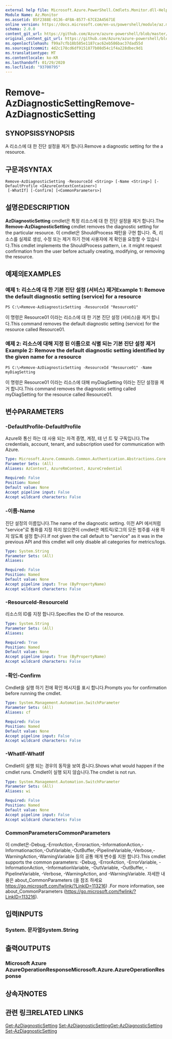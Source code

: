 ```yaml
---
external help file: Microsoft.Azure.PowerShell.Cmdlets.Monitor.dll-Help.xml
Module Name: Az.Monitor
ms.assetid: B5F2388E-0136-4F8A-8577-67CE2A45671E
online version: https://docs.microsoft.com/en-us/powershell/module/az.monitor/remove-azdiagnosticsetting
schema: 2.0.0
content_git_url: https://github.com/Azure/azure-powershell/blob/master/src/Monitor/Monitor/help/Remove-AzDiagnosticSetting.md
original_content_git_url: https://github.com/Azure/azure-powershell/blob/master/src/Monitor/Monitor/help/Remove-AzDiagnosticSetting.md
ms.openlocfilehash: f99a7cfb18b585e1187cac62eb586bac37dad55d
ms.sourcegitcommit: 4d2c178cd6df9151877b08d54c1f4a228dbec9d1
ms.translationtype: MT
ms.contentlocale: ko-KR
ms.lasthandoff: 01/29/2020
ms.locfileid: "93700795"
---
```

# <span data-ttu-id="a5f67-101">Remove-AzDiagnosticSetting</span><span class="sxs-lookup"><span data-stu-id="a5f67-101">Remove-AzDiagnosticSetting</span></span>

## <span data-ttu-id="a5f67-102">SYNOPSIS</span><span class="sxs-lookup"><span data-stu-id="a5f67-102">SYNOPSIS</span></span>
<span data-ttu-id="a5f67-103">A 리소스에 대 한 진단 설정을 제거 합니다.</span><span class="sxs-lookup"><span data-stu-id="a5f67-103">Remove a diagnostic setting for the a resource.</span></span>

## <span data-ttu-id="a5f67-104">구문과</span><span class="sxs-lookup"><span data-stu-id="a5f67-104">SYNTAX</span></span>

```
Remove-AzDiagnosticSetting -ResourceId <String> [-Name <String>] [-DefaultProfile <IAzureContextContainer>]
 [-WhatIf] [-Confirm] [<CommonParameters>]
```

## <span data-ttu-id="a5f67-105">설명은</span><span class="sxs-lookup"><span data-stu-id="a5f67-105">DESCRIPTION</span></span>
<span data-ttu-id="a5f67-106">**AzDiagnosticSetting** cmdlet은 특정 리소스에 대 한 진단 설정을 제거 합니다.</span><span class="sxs-lookup"><span data-stu-id="a5f67-106">The **Remove-AzDiagnosticSetting** cmdlet removes the diagnostic setting for the particular resource.</span></span>
<span data-ttu-id="a5f67-107">이 cmdlet은 ShouldProcess 패턴을 구현 합니다. 즉, 리소스를 실제로 생성, 수정 또는 제거 하기 전에 사용자에 게 확인을 요청할 수 있습니다.</span><span class="sxs-lookup"><span data-stu-id="a5f67-107">This cmdlet implements the ShouldProcess pattern, i.e. it might request confirmation from the user before actually creating, modifying, or removing the resource.</span></span>

## <span data-ttu-id="a5f67-108">예제의</span><span class="sxs-lookup"><span data-stu-id="a5f67-108">EXAMPLES</span></span>

### <span data-ttu-id="a5f67-109">예제 1: 리소스에 대 한 기본 진단 설정 (서비스) 제거</span><span class="sxs-lookup"><span data-stu-id="a5f67-109">Example 1: Remove the default diagnostic setting (service) for a resource</span></span>
```
PS C:\>Remove-AzDiagnosticSetting -ResourceId "Resource01"
```

<span data-ttu-id="a5f67-110">이 명령은 Resource01 이라는 리소스에 대 한 기본 진단 설정 (서비스)을 제거 합니다.</span><span class="sxs-lookup"><span data-stu-id="a5f67-110">This command removes the default diagnostic setting (service) for the resource called Resource01.</span></span>

### <span data-ttu-id="a5f67-111">예제 2: 리소스에 대해 지정 된 이름으로 식별 되는 기본 진단 설정 제거</span><span class="sxs-lookup"><span data-stu-id="a5f67-111">Example 2: Remove the default diagnostic setting identified by the given name for a resource</span></span>
```
PS C:\>Remove-AzDiagnosticSetting -ResourceId "Resource01" -Name myDiagSetting
```

<span data-ttu-id="a5f67-112">이 명령은 Resource01 이라는 리소스에 대해 myDiagSetting 이라는 진단 설정을 제거 합니다.</span><span class="sxs-lookup"><span data-stu-id="a5f67-112">This command removes the diagnostic setting called myDiagSetting for the resource called Resource01.</span></span>

## <span data-ttu-id="a5f67-113">변수</span><span class="sxs-lookup"><span data-stu-id="a5f67-113">PARAMETERS</span></span>

### <span data-ttu-id="a5f67-114">-DefaultProfile</span><span class="sxs-lookup"><span data-stu-id="a5f67-114">-DefaultProfile</span></span>
<span data-ttu-id="a5f67-115">Azure와 통신 하는 데 사용 되는 자격 증명, 계정, 테 넌 트 및 구독입니다.</span><span class="sxs-lookup"><span data-stu-id="a5f67-115">The credentials, account, tenant, and subscription used for communication with Azure.</span></span>

```yaml
Type: Microsoft.Azure.Commands.Common.Authentication.Abstractions.Core.IAzureContextContainer
Parameter Sets: (All)
Aliases: AzContext, AzureRmContext, AzureCredential

Required: False
Position: Named
Default value: None
Accept pipeline input: False
Accept wildcard characters: False
```

### <span data-ttu-id="a5f67-116">-이름</span><span class="sxs-lookup"><span data-stu-id="a5f67-116">-Name</span></span>
<span data-ttu-id="a5f67-117">진단 설정의 이름입니다.</span><span class="sxs-lookup"><span data-stu-id="a5f67-117">The name of the diagnostic setting.</span></span> <span data-ttu-id="a5f67-118">이전 API 에서처럼 "service"로 통화를 지정 하지 않으면이 cmdlet은 메트릭/로그의 모든 범주를 사용 하지 않도록 설정 합니다.</span><span class="sxs-lookup"><span data-stu-id="a5f67-118">If not given the call default to "service" as it was in the previous API and this cmdlet will only disable all categories for metrics/logs.</span></span>

```yaml
Type: System.String
Parameter Sets: (All)
Aliases:

Required: False
Position: Named
Default value: None
Accept pipeline input: True (ByPropertyName)
Accept wildcard characters: False
```

### <span data-ttu-id="a5f67-119">-ResourceId</span><span class="sxs-lookup"><span data-stu-id="a5f67-119">-ResourceId</span></span>
<span data-ttu-id="a5f67-120">리소스의 ID를 지정 합니다.</span><span class="sxs-lookup"><span data-stu-id="a5f67-120">Specifies the ID of the resource.</span></span>

```yaml
Type: System.String
Parameter Sets: (All)
Aliases:

Required: True
Position: Named
Default value: None
Accept pipeline input: True (ByPropertyName)
Accept wildcard characters: False
```

### <span data-ttu-id="a5f67-121">-확인</span><span class="sxs-lookup"><span data-stu-id="a5f67-121">-Confirm</span></span>
<span data-ttu-id="a5f67-122">Cmdlet을 실행 하기 전에 확인 메시지를 표시 합니다.</span><span class="sxs-lookup"><span data-stu-id="a5f67-122">Prompts you for confirmation before running the cmdlet.</span></span>

```yaml
Type: System.Management.Automation.SwitchParameter
Parameter Sets: (All)
Aliases: cf

Required: False
Position: Named
Default value: None
Accept pipeline input: False
Accept wildcard characters: False
```

### <span data-ttu-id="a5f67-123">-WhatIf</span><span class="sxs-lookup"><span data-stu-id="a5f67-123">-WhatIf</span></span>
<span data-ttu-id="a5f67-124">Cmdlet이 실행 되는 경우의 동작을 보여 줍니다.</span><span class="sxs-lookup"><span data-stu-id="a5f67-124">Shows what would happen if the cmdlet runs.</span></span> <span data-ttu-id="a5f67-125">Cmdlet이 실행 되지 않습니다.</span><span class="sxs-lookup"><span data-stu-id="a5f67-125">The cmdlet is not run.</span></span>

```yaml
Type: System.Management.Automation.SwitchParameter
Parameter Sets: (All)
Aliases: wi

Required: False
Position: Named
Default value: None
Accept pipeline input: False
Accept wildcard characters: False
```

### <span data-ttu-id="a5f67-126">CommonParameters</span><span class="sxs-lookup"><span data-stu-id="a5f67-126">CommonParameters</span></span>
<span data-ttu-id="a5f67-127">이 cmdlet은-Debug,-ErrorAction,-Erroraction,-InformationAction,-Informationaction,-OutVariable,-OutBuffer,-PipelineVariable,-Verbose,-WarningAction,-WarningVariable 등의 공통 매개 변수를 지원 합니다.</span><span class="sxs-lookup"><span data-stu-id="a5f67-127">This cmdlet supports the common parameters: -Debug, -ErrorAction, -ErrorVariable, -InformationAction, -InformationVariable, -OutVariable, -OutBuffer, -PipelineVariable, -Verbose, -WarningAction, and -WarningVariable.</span></span> <span data-ttu-id="a5f67-128">자세한 내용은 about_CommonParameters (을 참조 하세요 https://go.microsoft.com/fwlink/?LinkID=113216) .</span><span class="sxs-lookup"><span data-stu-id="a5f67-128">For more information, see about_CommonParameters (https://go.microsoft.com/fwlink/?LinkID=113216).</span></span>

## <span data-ttu-id="a5f67-129">입력</span><span class="sxs-lookup"><span data-stu-id="a5f67-129">INPUTS</span></span>

### <span data-ttu-id="a5f67-130">System. 문자열</span><span class="sxs-lookup"><span data-stu-id="a5f67-130">System.String</span></span>

## <span data-ttu-id="a5f67-131">출력</span><span class="sxs-lookup"><span data-stu-id="a5f67-131">OUTPUTS</span></span>

### <span data-ttu-id="a5f67-132">Microsoft Azure AzureOperationResponse</span><span class="sxs-lookup"><span data-stu-id="a5f67-132">Microsoft.Azure.AzureOperationResponse</span></span>

## <span data-ttu-id="a5f67-133">상속자</span><span class="sxs-lookup"><span data-stu-id="a5f67-133">NOTES</span></span>

## <span data-ttu-id="a5f67-134">관련 링크</span><span class="sxs-lookup"><span data-stu-id="a5f67-134">RELATED LINKS</span></span>

<span data-ttu-id="a5f67-135">[Get-AzDiagnosticSetting](./Get-AzDiagnosticSetting.md) 
 [Set-AzDiagnosticSetting](./Set-AzDiagnosticSetting.md)</span><span class="sxs-lookup"><span data-stu-id="a5f67-135">[Get-AzDiagnosticSetting](./Get-AzDiagnosticSetting.md)
[Set-AzDiagnosticSetting](./Set-AzDiagnosticSetting.md)</span></span>
